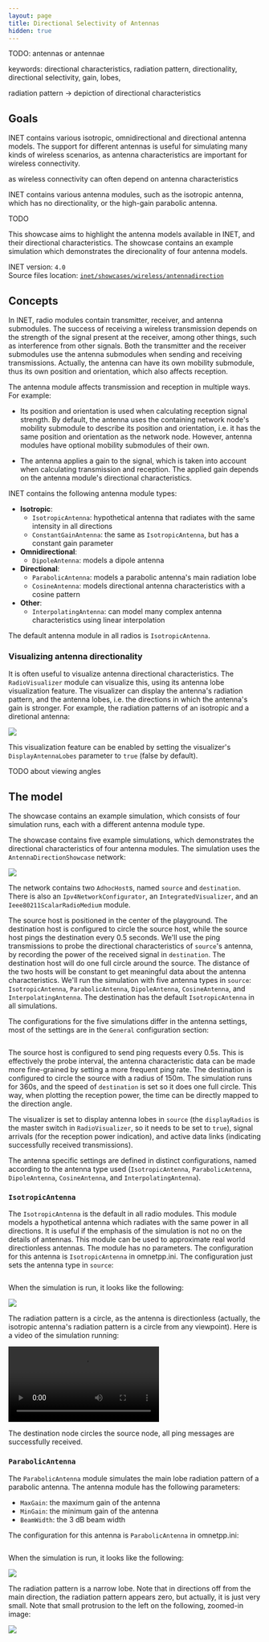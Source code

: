 ```yaml
---
layout: page
title: Directional Selectivity of Antennas
hidden: true
---
```


TODO: antennas or antennae

keywords: directional characteristics, radiation pattern, directionality, directional selectivity, gain, lobes,

radiation pattern -> depiction of directional characteristics

## Goals

<!-- INET contains several different antenna models -->

INET contains various isotropic, omnidirectional and directional antenna models. The support for different antennas is useful for simulating many kinds of wireless scenarios, as antenna characteristics are important for wireless connectivity.

as wireless connectivity can often depend on antenna characteristics

INET contains various antenna modules, such as the isotropic antenna, which has no directionality, or the high-gain parabolic antenna.

TODO

This showcase aims to highlight the antenna models available in INET, and their directional characteristics. The showcase contains an example simulation which demonstrates the direcionality of four antenna models.

INET version: `4.0`<br>
Source files location: <a href="https://github.com/inet-framework/inet-showcases/tree/master/general/mobility" target="_blank">`inet/showcases/wireless/antennadirection`</a>

## Concepts

In INET, radio modules contain transmitter, receiver, and antenna submodules. The success of receiving a wireless transmission depends on the strength of the signal present at the receiver, among other things, such as interference from other signals. Both the transmitter and the receiver submodules use the antenna submodules when sending and receiving transmissions. Actually, the antenna can have its own mobility submodule, thus its own position and orientation, which also affects reception.

The antenna module affects transmission and reception in multiple ways. For example:
- Its position and orientation is used when calculating reception signal strength. By default, the antenna uses the containing network node's mobility submodule to describe its position and orientation, i.e. it has the same position and orientation as the network node. However, antenna modules have optional mobility submodules of their own.
<!-- - The antenna module type can affect reception and transmission by applying a gain to the transmitted/received signal, depending on the antenna module's directional characteristics. -->
- The antenna applies a gain to the signal, which is taken into account when calculating transmission and reception. The applied gain depends on the antenna module's directional characteristics.

<!-- - the success depends on the signal power at the antenna
- actually, the receiver and transmitter uses the antennas position for receiving
- but the antenna also sets the reception power, depending on the direction and the antenna characteristic -->

<!-- - actually, the

what does the antenna do ? does it apply gain to the signal when trasmitting ? does it apply gain when receiving ? seems so

"Applies a gain to the signal which is taken into account when calculating reception" -->

<!-- INET contains several antenna module types. -->

INET contains the following antenna module types:

- **Isotropic**:
  - `IsotropicAntenna`: hypothetical antenna that radiates with the same intensity in all directions<!-- (no parameters)-->
  - `ConstantGainAntenna`: the same as `IsotropicAntenna`, but has a constant gain parameter
- **Omnidirectional**:
  - `DipoleAntenna`: models a dipole antenna<!--, has a `length` parameter-->
- **Directional**:
  - `ParabolicAntenna`: models a parabolic antenna's main radiation lobe<!--, has `minGain`, `maxGain`, and `beamWidth` parameters-->
  - `CosineAntenna`: models directional antenna characteristics with a cosine pattern<!--, has `maxGain` and `beamWidth` parameters-->
- **Other**:
  - `InterpolatingAntenna`: can model many complex antenna characteristics using linear interpolation

The default antenna module in all radios is `IsotropicAntenna`.

### Visualizing antenna directionality

It is often useful to visualize antenna directional characteristics. The `RadioVisualizer` module can visualize this, using its antenna lobe visualization feature.
The visualizer can display the antenna's radiation pattern, and the antenna lobes, i.e. the directions in which the antenna's gain is stronger. <!--More precisely, it displays the antenna characteristics around antennas as poligonal shape corresponding to the characteristic. -->For example, the radiation patterns of an isotropic and a diretional antenna:

<img class="screen" src="antennalobe2.png">

This visualization feature can be enabled by setting the visualizer's `DisplayAntennaLobes` parameter to `true` (false by default).

TODO about viewing angles

## The model

The showcase contains an example simulation, which consists of four simulation runs, each with a different antenna module type.

The showcase contains five example simulations, which demonstrates the directional characteristics of four antenna modules. The simulation uses the `AntennaDirectionShowcase` network:

<img class="screen" src="network.png">

<!--The playground size is 600x400 meters. <- it doesnt matter-->
The network contains two `AdhocHost`s, named `source` and `destination`. There is also an `Ipv4NetworkConfigurator`, an `IntegratedVisualizer`, and an `Ieee80211ScalarRadioMedium` module.

The source host is positioned in the center of the playground. The destination host is configured to circle the source host, while the source host pings the destination every 0.5 seconds.
We'll use the ping transmissions to probe the directional characteristics of `source`'s antenna, by recording the power of the received signal in `destination`.
The destination host will do one full circle around the source. The distance of the two hosts will be constant to get meaningful data about the antenna characteristics.
We'll run the simulation with five antenna types in `source`: `IsotropicAntenna`, `ParabolicAntenna`, `DipoleAntenna`, `CosineAntenna`, and `InterpolatingAntenna`.
The destination has the default `IsotropicAntenna` in all simulations.

<!-- the goal is to get the directional characteristic, so the host goes around the other, and send probing transmission from each direction. we record the reception power. the distance stays the same, so its not dependent on that...the host does 1 lap, and in the result, the time maps to degrees. -->

The configurations for the five simulations differ in the antenna settings, most of the settings are in the `General` configuration section:

<p><pre class="include" src="omnetpp.ini" from="General" upto="displayLinks"></pre></p>

The source host is configured to send ping requests every 0.5s. This is effectively the probe interval, the antenna characteristic data can be made more fine-grained by setting a more frequent ping rate. The destination is configured to circle the source with a radius of 150m. The simulation runs for 360s, and the speed of `destination` is set so it does one full circle. This way, when plotting the reception power, the time can be directly mapped to the direction angle.

The visualizer is set to display antenna lobes in `source` (the `displayRadios` is the master switch in `RadioVisualizer`, so it needs to be set to `true`), signal arrivals (for the reception power indication), and active data links (indicating successfully received transmissions).

The antenna specific settings are defined in distinct configurations, named according to the antenna type used (`IsotropicAntenna`, `ParabolicAntenna`, `DipoleAntenna`, `CosineAntenna`, and `InterpolatingAntenna`).

### `IsotropicAntenna`

The `IsotropicAntenna` is the default in all radio modules. This module models a hypothetical antenna which radiates with the same power in all directions. It is useful if the emphasis of the simulation is not no on the details of antennas. This module can be used to approximate real world directionless antennas. The module has no parameters.
The configuration for this antenna is `IsotropicAntenna` in omnetpp.ini. The configuration just sets the antenna type in `source`:

<p><pre class="include" src="omnetpp.ini" from="IsotropicAntenna" until="ParabolicAntenna"></pre></p>

When the simulation is run, it looks like the following:

<img class="screen" src="isotropic1.png">

The radiation pattern is a circle, as the antenna is directionless (actually, the isotropic antenna's radiation pattern is a circle from any viewpoint). Here is a video of the simulation running:

<p><video autoplay loop controls onclick="this.paused ? this.play() : this.pause();" src="isotropic3.mp4"></video></p>

The destination node circles the source node, all ping messages are successfully received.

### `ParabolicAntenna`

The `ParabolicAntenna` module simulates the main lobe radiation pattern of a parabolic antenna. The antenna module has the following parameters:

- `MaxGain`: the maximum gain of the antenna
- `MinGain`: the minimum gain of the antenna
- `BeamWidth`: the 3 dB beam width

The configuration for this antenna is `ParabolicAntenna` in omnetpp.ini:

<p><pre class="include" src="omnetpp.ini" from="ParabolicAntenna" until="DipoleAntenna"></pre></p>

When the simulation is run, it looks like the following:

<img class="screen" src="parabolic1.png">

The radiation pattern is a narrow lobe. Note that in directions off from the main direction, the radiation pattern appears zero, but actually, it is just very small. Note that small protrusion to the left on the following, zoomed-in image:

<img class="screen" src="parabolicsidelobe.png">
